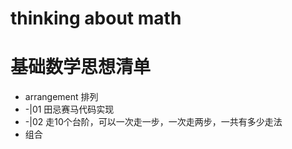 # thinking about math 

# 基础数学思想清单
- arrangement 排列
- -|01 田忌赛马代码实现
- -|02 走10个台阶，可以一次走一步，一次走两步，一共有多少走法
- 组合



